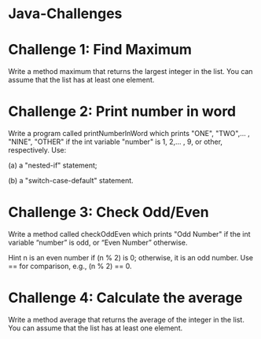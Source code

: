 # Java-Challenges

# Challenge 1: Find Maximum
Write a method maximum that returns the largest integer in the list. You can assume that the list has at least one element.

# Challenge 2: Print number in word
Write a program called printNumberInWord which prints "ONE", "TWO",... , "NINE", "OTHER" if the int variable "number" is 1, 2,... , 9, or other, respectively. Use:

(a) a "nested-if" statement;

(b) a "switch-case-default" statement.

# Challenge 3: Check Odd/Even
Write a method called checkOddEven which prints "Odd Number" if the int variable “number” is odd, or “Even Number” otherwise.

Hint n is an even number if (n % 2) is 0; otherwise, it is an odd number. Use == for comparison, e.g., (n % 2) == 0.

# Challenge 4: Calculate the average
Write a method average that returns the average of the integer in the list. You can assume that the list has at least one element.
